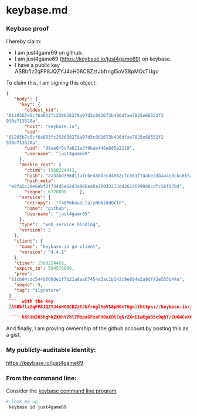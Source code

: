 # keybase.md
### Keybase proof
I hereby claim:

* I am just4gamr69 on github.
* I am just4game69 (https://keybase.io/just4game69) 
on keybase.   
* I have a public key 
ASBbflz2qFP8JQZYJ4oH08CBZztJbfrngl5oVS8pMOcTUgo

To claim this, I am signing this object:  

```json
{
   "body": {
     "key": {       
       "eldest_kid":
"01205b7e5cf6a853fc250658278a07d3c081673b496dfae7825e68552f2
930e713520a",
       "host": "keybase.io",
       "kid": 
"01205b7e5cf6a853fc250658278a07d3c081673b496dfae7825e68552f2
930e713520a",
       "uid": "98ae6f5c7a621a3f9bab446e685e2119",
       "username": "just4game69"
     },
     "merkle_root": {
       "ctime": 1568224412,
       "hash": "2a33bd396d11afebe480becd4962cfc563f74abe2dbaa4e3cbc655ac5534456b953b8842c323a5248074f862890d432401115a152092eeba07947c7801c50630",
       "hash_meta":
 "e8fa5c39e6ebf3f734d6e6243a986ea0a28033233dd2614609008cdfc56f87bd",
       "seqno": 6778890     },
     "service": {
       "entropy":  "f48Pmb4aULlu/yNHNi8dQctF",
       "name": "github",
       "username": "just4gamr69"
     },
     "type":  "web_service_binding",
     "version": 2
   },
   "client": {
     "name": "keybase.io go client",
     "version": "4.4.1"
   },
   "ctime": 1568224466,
   "expire_in": 504576000,
   "prev":
 "81cb84cdc544b666de1f7b21a8aa67454a3ac1b142c9e894e2a9df42e555b44a",
   "seqno": 9,
   "tag": "signature"
 }
 ```  with the key
 [ASBbflz2qFP8JQZYJ4oH08CBZztJbfrngl5oVS8pMOcTUgo](https://keybase.io/just4game69), yielding the signature:

  ``` hKRib2R5hqhkZXRhY2hlZMOpaGFzaF90eXBlCqNrZXnEIwEgW35c9qhT/CUGWCeKB9PAgWc7SW3654JeaFUvKTDnE1IKp3BheWxvYWTESpcCCcQggcuEzcVEtmbeH3shqKpnRUo6wbFCyeiU4qnfQuVVtErEIK2MjnZ89mcfcJsZnvxLFugUXieG7zGV/0KRqmBJ13WWAgHCo3NpZ8RAbioeShKiJy9bbppnBGe1ygRvV0+O+NDtr6nE9n0wXIi9cHDKbBUA8ZHHxu34Dx6D/0TNIPzd+z42zYUl66VkAqhzaWdfdHlwZSCkaGFzaIKkdHlwZQildmFsdWXEIBZgdbrdaApNbxx3TfIacYuszo+MOnAtnict5dY3vnLHo3RhZ80CAqd2ZXJzaW9uAQ==

```  
And finally, I am proving ownership of the github account by posting this as a gist.
### My publicly-auditable identity:

https://keybase.io/just4game69

### From the command line:

Consider the [keybase command line program](https://keybase.io/download).

```bash
# look me up
 keybase id just4game69
 ```
